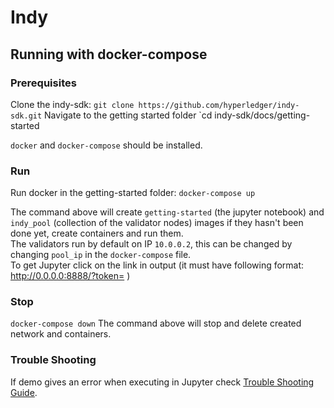 # Indy

## Running with docker-compose

### Prerequisites

Clone the indy-sdk: `git clone https://github.com/hyperledger/indy-sdk.git`
Navigate to the getting started folder `cd indy-sdk/docs/getting-started

`docker` and `docker-compose` should be installed.

### Run

Run docker in the getting-started folder: `docker-compose up`

The command above will create `getting-started` (the jupyter notebook) and `indy_pool` (collection of the validator nodes) images if they hasn't been done yet, create containers and run them.  
The validators run by default on IP `10.0.0.2`, this can be changed by changing `pool_ip` in the `docker-compose` file.  
To get Jupyter click on the link in output (it must have following format: http://0.0.0.0:8888/?token= )

### Stop

`docker-compose down`
The command above will stop and delete created network and containers.

### Trouble Shooting

If demo gives an error when executing in Jupyter check [Trouble Shooting Guide](Trouble_shoot_GSG.md).
